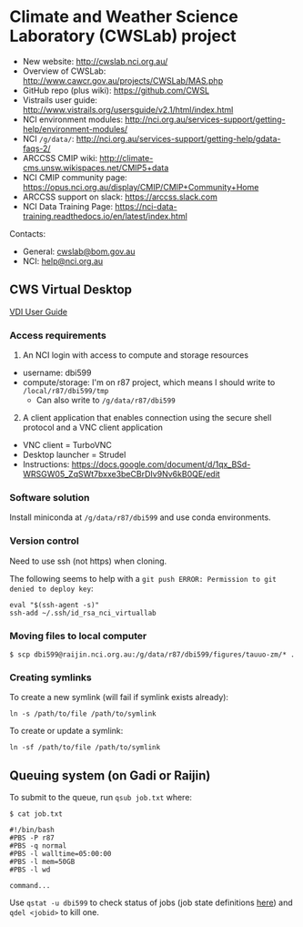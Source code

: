 # Climate and Weather Science Laboratory (CWSLab) project

* New website: http://cwslab.nci.org.au/
* Overview of CWSLab: http://www.cawcr.gov.au/projects/CWSLab/MAS.php  
* GitHub repo (plus wiki): https://github.com/CWSL  
* Vistrails user guide: http://www.vistrails.org/usersguide/v2.1/html/index.html  
* NCI environment modules: http://nci.org.au/services-support/getting-help/environment-modules/  
* NCI `/g/data/`: http://nci.org.au/services-support/getting-help/gdata-faqs-2/  
* ARCCSS CMIP wiki: http://climate-cms.unsw.wikispaces.net/CMIP5+data
* NCI CMIP community page: https://opus.nci.org.au/display/CMIP/CMIP+Community+Home
* ARCCSS support on slack: https://arccss.slack.com
* NCI Data Training Page: https://nci-data-training.readthedocs.io/en/latest/index.html

Contacts:  

* General: cwslab@bom.gov.au
* NCI: help@nci.org.au


## CWS Virtual Desktop

[VDI User Guide](https://opus.nci.org.au/display/Help/VDI+User+Guide)

### Access requirements

1. An NCI login with access to compute and storage resources
   
  * username: dbi599
  * compute/storage: I'm on r87 project, which means I should write to `/local/r87/dbi599/tmp`
    * Can also write to `/g/data/r87/dbi599`

2. A client application that enables connection using the secure shell protocol and a VNC client application
 
  * VNC client = TurboVNC  
  * Desktop launcher = Strudel  
  * Instructions: https://docs.google.com/document/d/1qx_BSd-WRSGW05_ZqSWt7bxxe3beCBrDIv9Nv6kB0QE/edit  
  
### Software solution

Install miniconda at `/g/data/r87/dbi599` and use conda environments.

### Version control

Need to use ssh (not https) when cloning.  
  
The following seems to help with a `git push ERROR: Permission to git denied to deploy key`:  
```
eval "$(ssh-agent -s)"  
ssh-add ~/.ssh/id_rsa_nci_virtuallab
``` 

### Moving files to local computer  

```
$ scp dbi599@raijin.nci.org.au:/g/data/r87/dbi599/figures/tauuo-zm/* .
```
  
### Creating symlinks

To create a new symlink (will fail if symlink exists already):  
```
ln -s /path/to/file /path/to/symlink
```   

To create or update a symlink:  
```
ln -sf /path/to/file /path/to/symlink
```  

## Queuing system (on Gadi or Raijin)

To submit to the queue, run `qsub job.txt` where:
```
$ cat job.txt

#!/bin/bash
#PBS -P r87
#PBS -q normal
#PBS -l walltime=05:00:00
#PBS -l mem=50GB
#PBS -l wd

command...

```
Use `qstat -u dbi599` to check status of jobs (job state definitions [here](https://www.jlab.org/hpc/PBS/qstat.html)) and `qdel <jobid>` to kill one.
  
